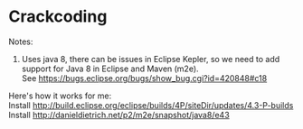 Crackcoding
===========

Notes:

1. Uses java 8, there can be issues in Eclipse Kepler, so we need to add support for Java 8 in Eclipse and Maven (m2e).<br>
See https://bugs.eclipse.org/bugs/show_bug.cgi?id=420848#c18

Here's how it works for me:<br>
Install http://build.eclipse.org/eclipse/builds/4P/siteDir/updates/4.3-P-builds<br>
Install http://danieldietrich.net/p2/m2e/snapshot/java8/e43<br>


